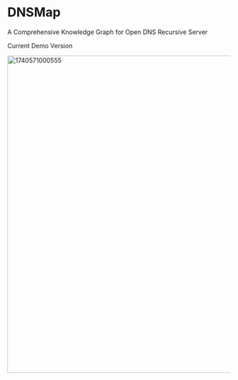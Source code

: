 # DNSMap

A Comprehensive Knowledge Graph for Open DNS Recursive Server

Current Demo Version

<img width="716" alt="1740571000555" src="https://github.com/user-attachments/assets/f21f839d-9592-4042-ab90-b0bbd9578424" />
